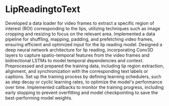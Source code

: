 # LipReadingtoText
Developed a data loader for video frames to extract a specific region of interest (ROI) corresponding to the lips, utilizing techniques such as image cropping and resizing to focus on the relevant area.
Implemented a data pipeline for shuffling, mapping, padding, and prefetching video frames, ensuring efficient and optimized input for the lip reading model.
Designed a deep neural network architecture for lip reading, incorporating Conv3D layers to capture spatio-temporal features from the video frames and bidirectional LSTMs to model temporal dependencies and context.
Preprocessed and prepared the training data, including lip region extraction, alignment, and synchronization with the corresponding text labels or captions.
Set up the training process by defining learning schedulers, such as step decay or cyclic learning rates, to optimize the model's performance over time.
Implemented callbacks to monitor the training progress, including early stopping to prevent overfitting and model checkpointing to save the best-performing model weights.
